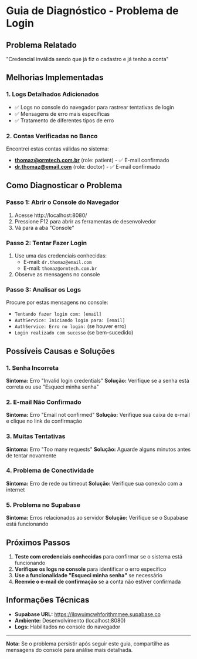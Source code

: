 # Guia de Diagnóstico - Problema de Login

## Problema Relatado

"Credencial inválida sendo que já fiz o cadastro e já tenho a conta"

## Melhorias Implementadas

### 1. Logs Detalhados Adicionados

- ✅ Logs no console do navegador para rastrear tentativas de login
- ✅ Mensagens de erro mais específicas
- ✅ Tratamento de diferentes tipos de erro

### 2. Contas Verificadas no Banco

Encontrei estas contas válidas no sistema:

- **thomaz@ormtech.com.br** (role: patient) - ✅ E-mail confirmado
- **dr.thomaz@email.com** (role: doctor) - ✅ E-mail confirmado

## Como Diagnosticar o Problema

### Passo 1: Abrir o Console do Navegador

1. Acesse http://localhost:8080/
2. Pressione F12 para abrir as ferramentas de desenvolvedor
3. Vá para a aba "Console"

### Passo 2: Tentar Fazer Login

1. Use uma das credenciais conhecidas:
   - E-mail: `dr.thomaz@email.com`
   - E-mail: `thomaz@ormtech.com.br`
2. Observe as mensagens no console

### Passo 3: Analisar os Logs

Procure por estas mensagens no console:

- `Tentando fazer login com: [email]`
- `AuthService: Iniciando login para: [email]`
- `AuthService: Erro no login:` (se houver erro)
- `Login realizado com sucesso` (se bem-sucedido)

## Possíveis Causas e Soluções

### 1. Senha Incorreta

**Sintoma:** Erro "Invalid login credentials"
**Solução:** Verifique se a senha está correta ou use "Esqueci minha senha"

### 2. E-mail Não Confirmado

**Sintoma:** Erro "Email not confirmed"
**Solução:** Verifique sua caixa de e-mail e clique no link de confirmação

### 3. Muitas Tentativas

**Sintoma:** Erro "Too many requests"
**Solução:** Aguarde alguns minutos antes de tentar novamente

### 4. Problema de Conectividade

**Sintoma:** Erro de rede ou timeout
**Solução:** Verifique sua conexão com a internet

### 5. Problema no Supabase

**Sintoma:** Erros relacionados ao servidor
**Solução:** Verifique se o Supabase está funcionando

## Próximos Passos

1. **Teste com credenciais conhecidas** para confirmar se o sistema está funcionando
2. **Verifique os logs no console** para identificar o erro específico
3. **Use a funcionalidade "Esqueci minha senha"** se necessário
4. **Reenvie o e-mail de confirmação** se a conta não estiver confirmada

## Informações Técnicas

- **Supabase URL:** https://ilpwuimcwhforithmmee.supabase.co
- **Ambiente:** Desenvolvimento (localhost:8080)
- **Logs:** Habilitados no console do navegador

---

**Nota:** Se o problema persistir após seguir este guia, compartilhe as mensagens do console para análise mais detalhada.
